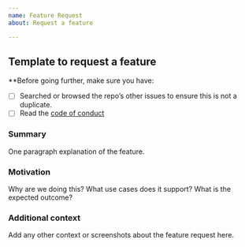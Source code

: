 ```yaml
---
name: Feature Request
about: Request a feature

---
```


## Template to request a feature

**Before going further, make sure you have:
- [ ] Searched or browsed the repo’s other issues to ensure this is not a duplicate.
- [ ] Read the [code of conduct](https://github.com/JazzBrotha/screenmycode/blob/master/CODE_OF_CONDUCT.md)

### Summary

One paragraph explanation of the feature.

### Motivation

Why are we doing this? What use cases does it support? What is the expected outcome?

### Additional context

Add any other context or screenshots about the feature request here.
